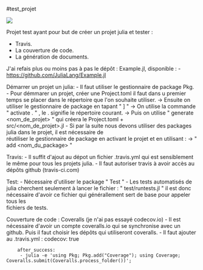 #test_projet

[![](https://img.shields.io/badge/docs-dev-blue.svg)](https://paraynaud.github.io/test_projet/master)


Projet test ayant pour but de créer un projet julia et tester : 
- Travis. 
- La couverture de code. 
- La génération de documents.

J'ai refais plus ou moins pas à pas le dépôt : Example.jl, disponible : 
		- https://github.com/JuliaLang/Example.jl

Démarrer un projet un julia: 
	- Il faut utiliser le gestionnaire de package Pkg. 
	- Pour démmarer un projet, créer une Project.toml il faut dans u premier temps se placer dans le 	 répertoire que l'on souhaite utiliser.
		-> Ensuite on utiliser le gestionnaire de package en tapant " ] "
		-> On utilise la commande " activate . " , le . signifie le répertoire courant.
		-> Puis on utilise " generate <nom_de_projet> " qui créera le Project.toml + 		 
		src/<nom_de_projet>.jl 
	- Si par la suite nous devons utiliser des packages julia dans le projet, il est nécessaire de 	
	réutiliser le gestionnaire de package en activant le projet et en utilisant :
		-> " add <nom_du_package> "


Travis: 
	- Il suffit d'ajout au dépot un fichier .travis.yml qui est sensiblement le même pour tous les 
	projets julia. 
	- Il faut autoriser travis à avoir accès au dépôts github (travis-ci.com)

Test: 
	- Nécessaire d'utiliser le package " Test " 
	- Les tests automatisés de julia cherchent seulement à lancer le fichier : " test/runtests.jl "
	il est donc nécessaire d'avoir ce fichier qui générallement sert de base pour appeler tous les 	
	fichiers de tests.

Couverture de code : Coveralls (je n'ai pas essayé codecov.io)
	- Il est nécessaire d'avoir un compte coveralls.io qui se synchronise avec un github. Puis il 		faut choisir les dépôts qui utiliseront coveralls.
	- Il faut ajouter au .travis.yml : 
		codecov: true
		
		after_success: 
		 - julia -e 'using Pkg; Pkg.add("Coverage"); using Coverage; Coveralls.submit(Coveralls.process_folder())';
	




